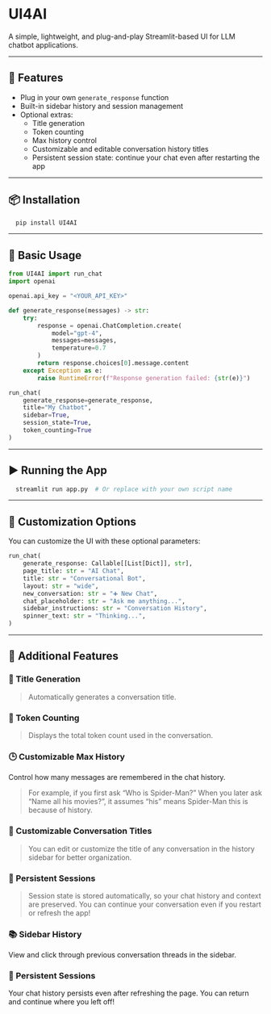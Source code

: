 # UI4AI

A simple, lightweight, and plug-and-play Streamlit-based UI for LLM chatbot applications.

---

## 🚀 Features

- Plug in your own `generate_response` function
- Built-in sidebar history and session management
- Optional extras:
  - Title generation
  - Token counting
  - Max history control
  - Customizable and editable conversation history titles
  - Persistent session state: continue your chat even after restarting the app

---

## 📦 Installation

```bash
  pip install UI4AI
```

---

## 🧠 Basic Usage

```python
from UI4AI import run_chat
import openai

openai.api_key = "<YOUR_API_KEY>"

def generate_response(messages) -> str:
    try:
        response = openai.ChatCompletion.create(
            model="gpt-4",
            messages=messages,
            temperature=0.7
        )
        return response.choices[0].message.content
    except Exception as e:
        raise RuntimeError(f"Response generation failed: {str(e)}")

run_chat(
    generate_response=generate_response,
    title="My Chatbot",
    sidebar=True,
    session_state=True,
    token_counting=True
)
```

---

## ▶️ Running the App

```bash
  streamlit run app.py  # Or replace with your own script name
```

---

## 🎨 Customization Options

You can customize the UI with these optional parameters:

```python
run_chat(
    generate_response: Callable[[List[Dict]], str],
    page_title: str = "AI Chat", 
    title: str = "Conversational Bot",
    layout: str = "wide",
    new_conversation: str = "➕ New Chat",
    chat_placeholder: str = "Ask me anything...",
    sidebar_instructions: str = "Conversation History",
    spinner_text: str = "Thinking...",
)
```

---

## 🔧 Additional Features

### 🧠 Title Generation  
>Automatically generates a conversation title.

### 🔢 Token Counting  
>Displays the total token count used in the conversation.  

### 🕒 Customizable Max History  
Control how many messages are remembered in the chat history.  
> For example, if you first ask “Who is Spider-Man?” When you later ask “Name all his movies?”, it assumes “his” means Spider-Man this is because of history.

### 📝 Customizable Conversation Titles
>You can edit or customize the title of any conversation in the history sidebar for better organization.

### 💾 Persistent Sessions
>Session state is stored automatically, so your chat history and context are preserved. You can continue your conversation even if you restart or refresh the app!

### 📚 Sidebar History  
View and click through previous conversation threads in the sidebar.  

### 💾 Persistent Sessions  
Your chat history persists even after refreshing the page. You can return and continue where you left off!